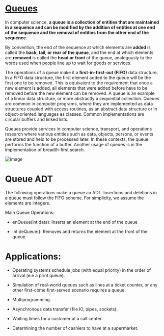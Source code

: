 # [Queues](https://en.wikipedia.org/wiki/Queue_(abstract_data_type))
In computer science, __a queue is a collection of entities that are maintained in a sequence and can be modified by the addition of entities at one end of the sequence and the removal of entities from the other end of the sequence.__ 

By convention, the end of the sequence at which elements are __added__ is called the __back, tail, or rear of the queue__, and the end at which elements are __removed__ is called the __head or front__ of the queue, analogously to the words used when people line up to wait for goods or services.

The operations of a queue make it a __first-in-first-out (FIFO)__ data structure. In a FIFO data structure, the first element added to the queue will be the first one to be removed. This is equivalent to the requirement that once a new element is added, all elements that were added before have to be removed before the new element can be removed. A queue is an example of a linear data structure, or more abstractly a sequential collection. Queues are common in computer programs, where they are implemented as data structures coupled with access routines, as an abstract data structure or in object-oriented languages as classes. Common implementations are circular buffers and linked lists.

Queues provide services in computer science, transport, and operations research where various entities such as data, objects, persons, or events are stored and held to be processed later. In these contexts, the queue performs the function of a buffer. Another usage of queues is in the implementation of breadth-first search.

![image](https://miro.medium.com/max/1400/0*TRbfsq86lqDoqW6b.png)

# Queue ADT

The following operations make a queue an ADT. Insertions and deletions in a queue must follow the FIFO scheme. For simplicity, we assume the elements are integers.

Main Queue Operations:

- enQueue(int data): Inserts an element at the end of the queue

- int deQueue(): Removes and returns the element at the front of the queue.

 

# Applications:

- Operating systems schedule jobs (with equal priority) in the order of arrival (e.e a print queue).

- Simulation of real-world queues such as lines at a ticket counter, or any other first-come first-served scenario requires a queue.

- Multiprogramming.

- Asynchronous data transfer (file IO, pipes, sockets).

- Waiting times for a customer at a call center.

- Determining the number of cashiers to have at a supermarket.
